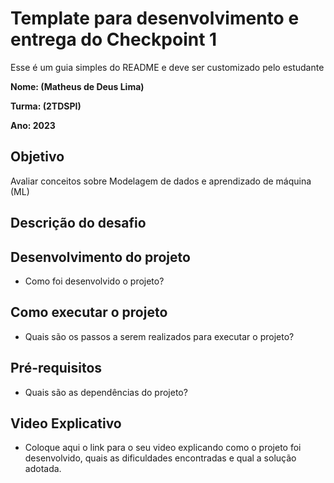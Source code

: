 # Template para desenvolvimento e entrega do Checkpoint 1

Esse é um guia simples do README e deve ser customizado pelo estudante

**Nome: (Matheus de Deus Lima)** 

**Turma: (2TDSPI)**

**Ano: 2023**

## Objetivo

Avaliar conceitos sobre Modelagem de dados e aprendizado de máquina (ML)

## Descrição do desafio

## Desenvolvimento do projeto
   - Como foi desenvolvido o projeto?

## Como executar o projeto
   - Quais são os passos a serem realizados para executar o projeto?
   
## Pré-requisitos
   - Quais são as dependências do projeto?   

## Video Explicativo
   - Coloque aqui o link para o seu video explicando como o projeto foi desenvolvido, quais as dificuldades encontradas e qual a solução adotada.
